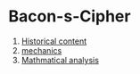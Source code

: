 # Bacon-s-Cipher
1. [Historical content](HC.md)
2. [mechanics](aaron.md)
3. [Mathmatical analysis](https://github.com/KingJMV/Bacon-s-Cipher/blob/Agole/mathematicalanalysis.md)
